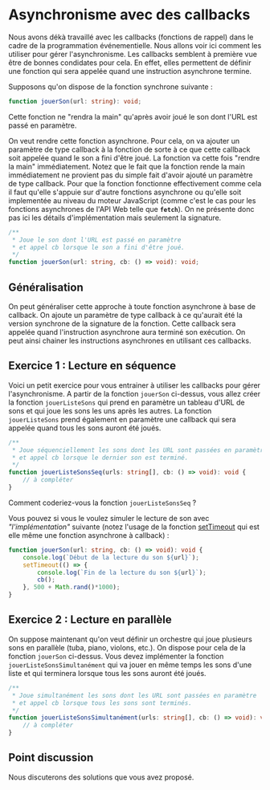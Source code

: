 # Asynchronisme avec des callbacks

Nous avons dékà travaillé avec les callbacks (fonctions de rappel) dans le cadre de la programmation événementielle. Nous allons voir ici comment les utiliser pour gérer l'asynchronisme.
Les callbacks semblent à première vue être de bonnes condidates pour cela. En effet, elles permettent de définir une fonction qui sera appelée quand une instruction asynchrone termine.

Supposons qu'on dispose de la fonction synchrone suivante :

```typescript
function jouerSon(url: string): void;
```

Cette fonction ne "rendra la main" qu'après avoir joué le son dont l'URL est passé en paramètre.

On veut rendre cette fonction asynchrone. Pour cela, on va ajouter un paramètre de type callback à la fonction de sorte à ce que cette callback soit appelée quand le son a fini d'être joué. La fonction va cette fois "rendre la main" immédiatement. Notez que le fait que la fonction rende la main immédiatement ne provient pas du simple fait d'avoir ajouté un paramètre de type callback. Pour que la fonction fonctionne effectivement comme cela il faut qu'elle s'appuie sur d'autre fonctions asynchrone ou qu'elle soit implementée au niveau du moteur JavaScript (comme c'est le cas pour les fonctions asynchrones de l'API Web telle que **`fetch`**). On ne présente donc pas ici les détails d'implémentation mais seulement la signature.

```typescript
/**
 * Joue le son dont l'URL est passé en paramètre 
 * et appel cb lorsque le son a fini d'être joué.
 */
function jouerSon(url: string, cb: () => void): void;
```

## Généralisation

On peut généraliser cette approche à toute fonction asynchrone à base de callback.
On ajoute un paramètre de type callback à ce qu'aurait été la version synchrone de la signature de la fonction. Cette callback sera appelée quand l'instruction asynchrone aura terminé son exécution. On peut ainsi chainer les instructions asynchrones en utilisant ces callbacks.

## Exercice 1 : Lecture en séquence

Voici un petit exercice pour vous entrainer à utiliser les callbacks pour gérer l'asynchronisme.
A partir de la fonction `jouerSon` ci-dessus, vous allez créer la fonction `jouerListeSons` qui prend en paramètre un tableau d'URL de sons et qui joue les sons les uns après les autres. La fonction `jouerListeSons` prend également en paramètre une callback qui sera appelée quand tous les sons auront été joués.

```typescript
/**
 * Joue séquenciellement les sons dont les URL sont passées en paramètre 
 * et appel cb lorsque le dernier son est terminé.
 */
function jouerListeSonsSeq(urls: string[], cb: () => void): void {
    // à compléter
}
```

Comment coderiez-vous la fonction `jouerListeSonsSeq` ?

Vous pouvez si vous le voulez simuler le lecture de son avec *"l'implémentation"* suivante (notez l'usage de la fonction [setTimeout](https://developer.mozilla.org/fr/docs/Web/API/setTimeout) qui est elle même une fonction asynchrone à callback) :

```typescript
function jouerSon(url: string, cb: () => void): void {
    console.log(`Début de la lecture du son ${url}`);
    setTimeout(() => {
        console.log(`Fin de la lecture du son ${url}`);
        cb();
    }, 500 + Math.rand()*1000);
}
```

## Exercice 2 : Lecture en parallèle

On suppose maintenant qu'on veut définir un orchestre qui joue plusieurs sons en parallèle (tuba, piano, violons, etc.). On dispose pour cela de la fonction `jouerSon` ci-dessus.
Vous devez implémenter la fonction `jouerListeSonsSimultanément` qui va jouer en même temps les sons d'une liste et qui terminera lorsque tous les sons auront été joués.

```typescript
/**
 * Joue simultanément les sons dont les URL sont passées en paramètre 
 * et appel cb lorsque tous les sons sont terminés.
 */
function jouerListeSonsSimultanément(urls: string[], cb: () => void): void {
    // à compléter
}
```

## Point discussion

Nous discuterons des solutions que vous avez proposé.
